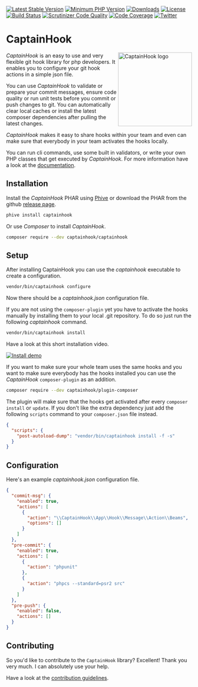 [![Latest Stable Version](https://poser.pugx.org/captainhook/captainhook/v/stable.svg?v=1)](https://packagist.org/packages/captainhook/captainhook)
[![Minimum PHP Version](https://img.shields.io/badge/php-%3E%3D%207.4-8892BF.svg)](https://php.net/)
[![Downloads](https://img.shields.io/packagist/dt/captainhook/captainhook.svg?v1)](https://packagist.org/packages/captainhook/captainhook)
[![License](https://poser.pugx.org/captainhook/captainhook/license.svg?v=1)](https://packagist.org/packages/captainhook/captainhook)
[![Build Status](https://github.com/captainhookphp/captainhook/workflows/Continuous%20Integration/badge.svg)](https://github.com/captainhookphp/captainhook/actions)
[![Scrutinizer Code Quality](https://scrutinizer-ci.com/g/captainhookphp/captainhook/badges/quality-score.png?b=master&v=1)](https://scrutinizer-ci.com/g/captainhookphp/captainhook/?branch=master)
[![Code Coverage](https://scrutinizer-ci.com/g/captainhookphp/captainhook/badges/coverage.png?b=master&v=1)](https://scrutinizer-ci.com/g/captainhookphp/captainhook/?branch=master)
[![Twitter](https://img.shields.io/badge/Twitter-%40captainhookphp-blue.svg)](https://twitter.com/intent/user?screen_name=captainhookphp)

# CaptainHook

<img src="https://captainhookphp.github.io/captainhook/gfx/ch.png" alt="CaptainHook logo" align="right" width="200"/>

*CaptainHook* is an easy to use and very flexible git hook library for php developers.
It enables you to configure your git hook actions in a simple json file.

You can use *CaptainHook* to validate or prepare your commit messages, ensure code quality
or run unit tests before you commit or push changes to git. You can automatically clear
local caches or install the latest composer dependencies after pulling the latest changes.

*CaptainHook* makes it easy to share hooks within your team and even can make sure that
everybody in your team activates the hooks locally.

You can run cli commands, use some built in validators, or write
your own PHP classes that get executed by *CaptainHook*.
For more information have a look at the [documentation](https://captainhookphp.github.io/captainhook/ "CaptainHook Documentation").

## Installation

Install the *CaptainHook* PHAR using [Phive](https://phar.io/) or download the PHAR from the github [release page](https://github.com/captainhookphp/captainhook/releases/latest).
```bash
phive install captainhook
```

Or use *Composer* to install *CaptainHook*.
```bash
composer require --dev captainhook/captainhook
```

## Setup
After installing CaptainHook you can use the *captainhook* executable to create a configuration.
```bash
vendor/bin/captainhook configure
```
Now there should be a *captainhook.json* configuration file.

If you are not using the `composer-plugin` yet you have to activate the hooks manually by installing them to
your local .git repository. To do so just run the following *captainhook* command.
```bash
vendor/bin/captainhook install
```

Have a look at this short installation video.

[![Install demo](http://img.youtube.com/vi/agwTZ0jhDDs/0.jpg)](http://www.youtube.com/watch?v=agwTZ0jhDDs)

If you want to make sure your whole team uses the same hooks and you want to make sure everybody has the
hooks installed you can use the *CaptainHook* `composer-plugin` as an addition.
```bash
composer require --dev captainhook/plugin-composer
```
The plugin will make sure that the hooks get activated after every `composer install` or `update`.
If you don't like the extra dependency just add the following `scripts` command to your `composer.json` file instead.

```json
{
  "scripts": {
    "post-autoload-dump": "vendor/bin/captainhook install -f -s"
  }
}
```

## Configuration

Here's an example *captainhook.json* configuration file.
```json
{
  "commit-msg": {
    "enabled": true,
    "actions": [
      {
        "action": "\\CaptainHook\\App\\Hook\\Message\\Action\\Beams",
        "options": []
      }
    ]
  },
  "pre-commit": {
    "enabled": true,
    "actions": [
      {
        "action": "phpunit"
      },
      {
        "action": "phpcs --standard=psr2 src"
      }
    ]
  },
  "pre-push": {
    "enabled": false,
    "actions": []
  }
}
```

## Contributing

So you'd like to contribute to the `CaptainHook` library? Excellent! Thank you very much.
I can absolutely use your help.

Have a look at the [contribution guidelines](CONTRIBUTING.md).
